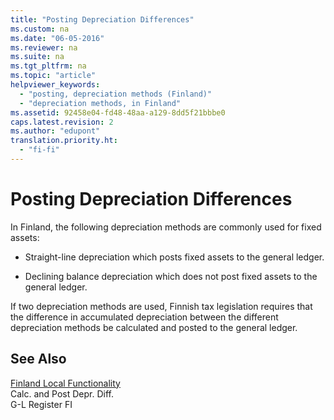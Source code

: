 ```yaml
---
title: "Posting Depreciation Differences"
ms.custom: na
ms.date: "06-05-2016"
ms.reviewer: na
ms.suite: na
ms.tgt_pltfrm: na
ms.topic: "article"
helpviewer_keywords: 
  - "posting, depreciation methods (Finland)"
  - "depreciation methods, in Finland"
ms.assetid: 92458e04-fd48-48aa-a129-8dd5f21bbbe0
caps.latest.revision: 2
ms.author: "edupont"
translation.priority.ht: 
  - "fi-fi"
---
```

# Posting Depreciation Differences
In Finland, the following depreciation methods are commonly used for fixed assets:  
  
-   Straight\-line depreciation which posts fixed assets to the general ledger.  
  
-   Declining balance depreciation which does not post fixed assets to the general ledger.  
  
 If two depreciation methods are used, Finnish tax legislation requires that the difference in accumulated depreciation between the different depreciation methods be calculated and posted to the general ledger.  
  
## See Also  
 [Finland Local Functionality](../../LocalFunctionalityForMicrosoftDynamicsNav2016/Finland/finland-local-functionality.md)   
 Calc. and Post Depr. Diff.   
 G\-L Register FI
